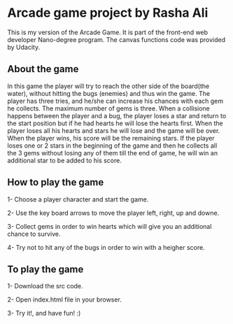 # Arcade game project by Rasha Ali

This is my version of the Arcade Game. It is part of the front-end web developer Nano-degree program.
The canvas functions code was provided by Udacity.

## About the game

In this game the player will try to reach the other side of the board(the water),
without hitting the bugs (enemies) and thus win the game.
The player has three tries, and he/she can increase his chances with each gem he collects. The maximum number of gems is three.
When a collisione happens between the player and a bug, the player loses a star and return to the start position but if he had hearts he will lose the hearts first.
When the player loses all his hearts and stars he will lose and the game will be over.
When the player wins, his score will be the remaining stars.
If the player loses one or 2 stars in the beginning of the game and then he collects all the 3 gems without losing any of them 
till the end of game, he will win an additional star to be added to his score.


## How to play the game

1- Choose a player character and start the game.

2- Use the key board arrows to move the player left, right, up and downe.

3- Collect gems in order to win hearts which will give you an additional chance to survive.

4- Try not to hit any of the bugs in order to win with a heigher score.


## To play the game

1- Download the src code.

2- Open index.html file in your browser.

3- Try it!, and have fun! :)








